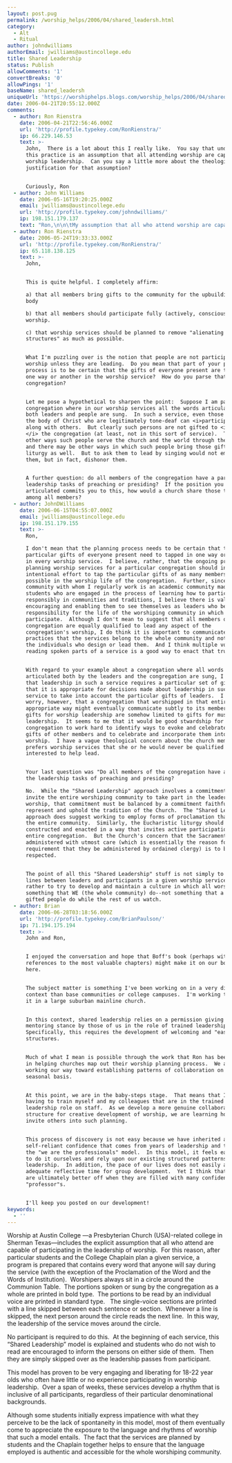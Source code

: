 ```yaml
---
layout: post.pug
permalink: /worship_helps/2006/04/shared_leadersh.html 
category:
  - Alt
  - Ritual
author: johndwilliams
authorEmail: jwilliams@austincollege.edu
title: Shared Leadership
status: Publish
allowComments: '1'
convertBreaks: '0'
allowPings: '1'
baseName: shared_leadersh
uniqueUrl: 'https://worshiphelps.blogs.com/worship_helps/2006/04/shared_leadersh.html '
date: 2006-04-21T20:55:12.000Z
comments:
  - author: Ron Rienstra
    date: 2006-04-21T22:56:46.000Z
    url: 'http://profile.typekey.com/RonRienstra/'
    ip: 66.229.146.53
    text: >-
      John,  There is a lot about this I really like.  You say that undergirding
      this practice is an assumption that all attending worship are capable of
      worship leadership.  Can you say a little more about the theological
      justification for that assumption?


      Curiously, Ron
  - author: John Williams
    date: 2006-05-16T19:20:25.000Z
    email: jwilliams@austincollege.edu
    url: 'http://profile.typekey.com/johndwilliams/'
    ip: 198.151.179.137
    text: "Ron,\n\n\tMy assumption that all who attend worship are capable of worship leadership is very much influenced by Leonardo Boff, and particularly his book, Ecclesiogenesis (Maryknoll. NY: Orbis Books, 1986).  That book is a theological reflection on the Brazilian “Basic Communities” that arose in the 1970s and 1980s. I believe Boff articulates some significant insights about the nature of the church that are relevant for a faith community that has arisen out of the life of a church-related college.\n\n\tOf particular interest in this context are two statements from the book.  On page 4, Boff asserts that “Christian life in the basic communities is characterized by the absence of alienating structures…”   In the context of the life of a faith community on a college campus, this statement suggests that “alienating structures” should be avoided if at all possible.  We should try not to create situations in which we tell any students that they are not qualified to participate in worship leadership.  One way to do that is to maintain a distinction between liturgists (those who plan worship) and worship leaders.  Care should be taken to ensure that worship services are carefully planned, authentic to the community, and self-consciously and appropriately reflective of the tradition of the Church.  And I argue that part of that care, authenticity, and responsibility to the tradition is the implicit assumption that all members of the community bring gifts to worship.    \n \n\tOn page 27, Boff states that “Charism…may be understood as each person’s own function in the community as a form of manifestation of the Spirit within the community for the community.”  Although such spiritual gifts are by no means limited to worship leadership, the careful structuring of worship services so that all participants may play a role in leadership reinforces the notion that all members of the community have been given gifts by God to be used to “serve on another” (I Peter 4:10).\n\n\tThree more quotes from Boff that are interesting in this context:\n\t“A community in which the routes of participation are cut off…cannot pretend to the name of community” (36).\n\n\t“As the basic communities grow, they themselves provide more and more of the services that meet their needs” (62).\n\n\t“By baptism an entire people becomes priestly” (69).\n\n\tAt Pentecost, it didn’t sound like one or a few people talking.  There were as many voices as there were people present.  Services in our communities should include a similar variety of voices.\n\nJDW"
  - author: Ron Rienstra
    date: 2006-05-24T19:33:33.000Z
    url: 'http://profile.typekey.com/RonRienstra/'
    ip: 65.118.138.125
    text: >-
      John,


      This is quite helpful. I completely affirm: 

      a) that all members bring gifts to the community for the upbuilding of the
      body

      b) that all members should participate fully (actively, consciously) in
      worship.

      c) that worship services should be planned to remove "alienating
      structures" as much as possible.


      What I'm puzzling over is the notion that people are not participating in
      worship unless they are leading.  Do you mean that part of your planning
      process is to be certain that the gifts of everyone present are tapped in
      one way or another in the worship service?  How do you parse that out as a
      congregation?


      Let me pose a hypothetical to sharpen the point:  Suppose I am part of a
      congregation where in our worship services all the words articulated by
      both leaders and people are sung.  In such a service, even those few among
      the body of Christ who are legitimately tone-deaf can <i>participate </i>
      along with others.  But clearly such persons are not gifted to <i>lead
      </i> the congregation (at least, not in this sort of service).  There are
      other ways such people serve the church and the world through their gifts,
      and there may be other ways in which such people bring those gifts to the
      liturgy as well.  But to ask them to lead by singing would not empower
      them, but in fact, dishonor them.  


      A further question: do all members of the congregation have a part in the
      leadership tasks of preaching or presiding?  If the position you've
      articulated commits you to this, how would a church share those tasks
      among all members?
  - author: JohnDWilliams
    date: 2006-06-15T04:55:07.000Z
    email: jwilliams@austincollege.edu
    ip: 198.151.179.155
    text: >-
      Ron,

      I don't mean that the planning process needs to be certain that the
      particular gifts of everyone present need to tapped in one way or another
      in every worship service.  I believe, rather, that the ongoing process of
      planning worship services for a particular congregation should include
      intentional effort to tap the particular gifts of as many members as
      possible in the worship life of the congregation.  Further, since the
      community with whom I regularly work is an academic community made up of
      students who are engaged in the process of learning how to participate
      responsibly in communities and traditions, I believe there is value in
      encouraging and enabling them to see themselves as leaders who bear some
      responsibility for the life of the worshiping community in which they
      participate.  Although I don't mean to suggest that all members of a
      congregation are equally qualified to lead any aspect of the
      congregation's worship, I do think it is important to communicate by our
      practices that the services belong to the whole community and not just to
      the individuals who design or lead them.  And I think multiple voices
      reading spoken parts of a service is a good way to enact that truth.


      With regard to your example about a congregation where all words
      articulated both by the leaders and the congregation are sung, I agree
      that leadership in such a service requires a particular set of gifts and
      that it is appropriate for decisions made about leadership in such a
      service to take into account the particular gifts of leaders.  I would
      worry, however, that a congregation that worshipped in that entirely
      appropriate way might eventually communicate subtly to its members that
      gifts for worship leadership are somehow limited to gifts for music
      leadership.  It seems to me that it would be good stwardship for such a
      congregation to work hard to identify ways to evoke and celebrate other
      gifts of other members and to celebrate and incorporate them into
      worship.  I have a vague theological concern about the church member who
      prefers worship services that she or he would never be qualified or
      interested to help lead.


      Your last question was "Do all members of the congregation have a part in
      the leadership tasks of preaching and presiding?

      No.  While the "Shared Leadership" approach involves a commitment to
      invite the entire worshiping community to take part in the leadership of
      worship, that commitment must be balanced by a commitment faithfully to
      represent and uphold the tradition of the Church.  The "Shared Leadership"
      approach does suggest working to employ forms of proclamation that engage
      the entire community.  Similarly, the Eucharistic liturgy should be
      constructed and enacted in a way that invites active participation by the
      entire congregation.  But the Church's concern that the Sacraments be
      administered with utmost care (which is essentially the reason for the
      requirement that they be administered by ordained clergy) is to be
      respected.


      The point of all this "Shared Leadership" stuff is not simply to blur the
      lines between leaders and participants in a given worship service.  It is
      rather to try to develop and maintain a culture in which all worship is
      something that WE (the whole community) do--not something that a couple
      gifted people do while the rest of us watch.
  - author: Brian
    date: 2006-06-28T03:18:56.000Z
    url: 'http://profile.typekey.com/BrianPaulson/'
    ip: 71.194.175.194
    text: >-
      John and Ron,


      I enjoyed the conversation and hope that Boff's book (perhaps with
      references to the most valuable chapters) might make it on our book list
      here.


      The subject matter is something I've been working on in a very different
      context than base communities or college campuses.  I'm working to apply
      it in a large suburban mainline church.


      In this context, shared leadership relies on a permission giving and
      mentoring stance by those of us in the role of trained leadership. 
      Specifically, this requires the development of welcoming and "easy entry"
      structures.


      Much of what I mean is possible through the work that Ron has been doing
      in helping churches map out their worship planning process.  We are
      working our way toward establishing patterns of collaboration on a
      seasonal basis.  


      At this point, we are in the baby-steps stage.  That means that I am
      having to train myself and my colleagues that are in the trained
      leadership role on staff.  As we develop a more genuine collaborative
      structure for creative development of worship, we are learning how we can
      invite others into such planning.


      This process of discovery is not easy because we have inherited a the
      self-reliant confidence that comes from years of leadership and training -
      the "we are the professionals" model.  In this model, it feels easier just
      to do it ourselves and rely upon our existing structured patterns for
      leadership.  In addition, the pace of our lives does not easily afford
      adequate reflective time for group development.  Yet I think that churches
      are ultimately better off when they are filled with many confident
      "professor"s.


      I'll keep you posted on our development!
keywords:
  - ''
---
```

Worship at Austin College —a Presbyterian Church (USA)-related college in Sherman Texas—includes the explicit assumption that all who attend are capable of participating in the leadership of worship.  For this reason, after particular students and the College Chaplain plan a given service, a program is prepared that contains every word that anyone will say during the service (with the exception of the Proclamation of the Word and the Words of Institution).  Worshipers always sit in a circle around the Communion Table.  The portions spoken or sung by the congregation as a whole are printed in bold type.  The portions to be read by an individual voice are printed in standard type.   The single-voice sections are printed with a line skipped between each sentence or section.  Whenever a line is skipped, the next person around the circle reads the next line.  In this way, the leadership of the service moves around the circle.

No participant is required to do this.  At the beginning of each service, this “Shared Leadership” model is explained and students who do not wish to read are encouraged to inform the persons on either side of them.  Then they are simply skipped over as the leadership passes from participant.

This model has proven to be very engaging and liberating for 18-22 year olds who often have little or no experience participating in worship leadership.  Over a span of weeks, these services develop a rhythm that is inclusive of all participants, regardless of their particular denominational backgrounds.

Although some students initially express impatience with what they perceive to be the lack of spontaneity in this model, most of them eventually come to appreciate the exposure to the language and rhythms of worship that such a model entails.  The fact that the services are planned by students and the Chaplain together helps to ensure that the language employed is authentic and accessible for the whole worshiping community.
